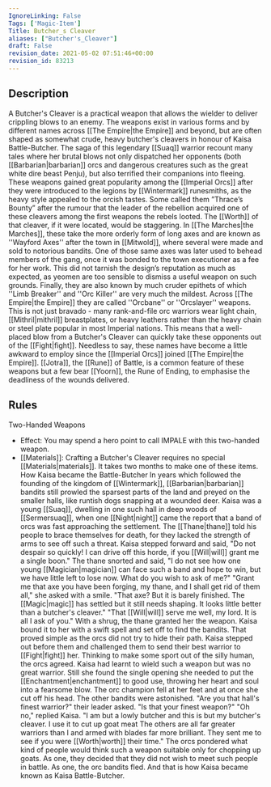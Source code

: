 ```yaml
---
IgnoreLinking: False
Tags: ['Magic-Item']
Title: Butcher_s Cleaver
aliases: ["Butcher's_Cleaver"]
draft: False
revision_date: 2021-05-02 07:51:46+00:00
revision_id: 83213
---
```


## Description
A Butcher's Cleaver is a practical weapon that allows the wielder to deliver crippling blows to an enemy. The weapons exist in various forms and by different names across [[The Empire|the Empire]] and beyond, but are often shaped as somewhat crude, heavy butcher's cleavers in honour of Kaisa Battle-Butcher. The saga of this legendary [[Suaq]] warrior recount many tales where her brutal blows not only dispatched her opponents (both [[Barbarian|barbarian]] orcs and dangerous creatures such as the great white dire beast Penju), but also terrified their companions into fleeing.
These weapons gained great popularity among the [[Imperial Orcs]] after they were introduced to the legions by [[Wintermark]] runesmiths, as the heavy style appealed to the orcish tastes. Some called them ”Thrace’s Bounty” after the rumour that the leader of the rebellion acquired one of these cleavers among the first weapons the rebels looted. The [[Worth]] of that cleaver, if it were located, would be staggering.
In [[The Marches|the Marches]], these take the more orderly form of long axes and are known as ''Wayford Axes'' after the town in [[Mitwold]], where several were made and sold to notorious bandits. One of those same axes was later used to behead members of the gang, once it was bonded to the town executioner as a fee for her work. This did not tarnish the design’s reputation as much as expected, as yeomen are too sensible to dismiss a useful weapon on such grounds.
Finally, they are also known by much cruder epithets of which ''Limb Breaker'' and ''Orc Killer'' are very much the mildest. Across [[The Empire|the Empire]] they are called ''Orcbane'' or ''Orcslayer'' weapons. This is not just bravado - many rank-and-file orc warriors wear light chain, [[Mithril|mithril]] breastplates, or heavy leathers rather than the heavy chain or steel plate popular in most Imperial nations. This means that a well-placed blow from a Butcher's Cleaver can quickly take these opponents out of the [[Fight|fight]]. Needless to say, these names have become a little awkward to employ since the [[Imperial Orcs]] joined [[The Empire|the Empire]]. 
[[Jotra]], the [[Rune]] of Battle, is a common feature of these weapons but a few bear [[Yoorn]], the Rune of Ending, to emphasise the deadliness of the wounds delivered.
## Rules
Two-Handed Weapons
* Effect: You may spend a hero point to call IMPALE with this two-handed weapon.
* [[Materials]]: Crafting a Butcher's Cleaver requires no special [[Materials|materials]]. It takes two months to make one of these items.
How Kaisa became the Battle-Butcher
In years which followed the founding of the kingdom of [[Wintermark]], [[Barbarian|barbarian]] bandits still prowled the sparsest parts of the land and preyed on the smaller halls, like runtish dogs snapping at a wounded deer. Kaisa was a young [[Suaq]], dwelling in one such hall in deep woods of [[Sermersuaq]], when one [[Night|night]] came the report that a band of orcs was fast approaching the settlement. The [[Thane|thane]] told his people to brace themselves for death, for they lacked the strength of arms to see off such a threat. 
Kaisa stepped forward and said, "Do not despair so quickly! I can drive off this horde, if you [[Will|will]] grant me a single boon."
The thane snorted and said, "I do not see how one young [[Magician|magician]] can face such a band and hope to win, but we have little left to lose now. What do you wish to ask of me?"
"Grant me that axe you have been forging, my thane, and I shall get rid of them all," she asked with a smile.
"That axe? But it is barely finished. The [[Magic|magic]] has settled but it still needs shaping. It looks little better than a butcher's cleaver."
"That [[Will|will]] serve me well, my lord. It is all I ask of you."
With a shrug, the thane granted her the weapon. Kaisa bound it to her with a swift spell and set off to find the bandits. That proved simple as the orcs did not try to hide their path. Kaisa stepped out before them and challenged them to send their best warrior to [[Fight|fight]] her. Thinking to make some sport out of the silly human, the orcs agreed. 
Kaisa had learnt to wield such a weapon but was no great warrior. Still she found the single opening she needed to put the [[Enchantment|enchantment]] to good use, throwing her heart and soul into a fearsome blow. The orc champion fell at her feet and at once she cut off his head.
The other bandits were astonished. 
"Are you that hall's finest warrior?" their leader asked. "Is that your finest weapon?"
"Oh no," replied Kaisa. "I am but a lowly butcher and this is but my butcher's cleaver. I use it to cut up goat meat The others are all far greater warriors than I and armed with blades far more brilliant. They sent me to see if you were [[Worth|worth]] their time."
The orcs pondered what kind of people would think such a weapon suitable only for chopping up goats. As one, they decided that they did not wish to meet such people in battle. As one, the orc bandits fled.
And that is how Kaisa became known as Kaisa Battle-Butcher.